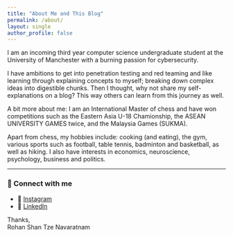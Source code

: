 ```yaml
---
title: "About Me and This Blog"
permalink: /about/
layout: single
author_profile: false
---
```


I am an incoming third year computer science undergraduate student at the University of Manchester with a burning passion for cybersecurity. 

I have ambitions to get into penetration testing and red teaming and like learning through explaining concepts to myself; breaking down complex ideas into digestible chunks. Then I thought, why not share my self-explanations on a blog? This way others can learn from this journey as well.

A bit more about me: I am an International Master of chess and have won competitions such as the Eastern Asia U-18 Chamionship, the ASEAN UNIVERSITY GAMES twice, and the Malaysia Games (SUKMA). 

Apart from chess, my hobbies include: cooking (and eating), the gym, various sports such as football, table tennis, badminton and basketball, as well as hiking. I also have interests in economics, neuroscience, psychology, business and politics.

---

### 🔗 Connect with me

- 📸 [Instagram](https://www.instagram.com/rohantze)
- 💼 [LinkedIn](https://www.linkedin.com/in/rohan-shan-tze-navaratnam)

Thanks, <br>
Rohan Shan Tze Navaratnam